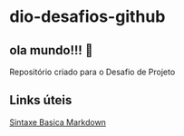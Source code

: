 # dio-desafios-github

## ola mundo!!! :wave:

Repositório criado para o Desafio de Projeto

## Links úteis
[Sintaxe Basica Markdown](https://www.markdownguide.org/basic-syntax/)
